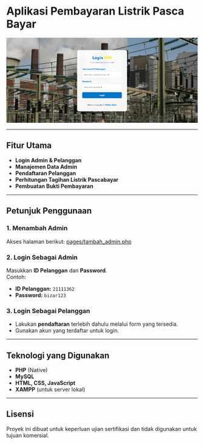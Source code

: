 # Aplikasi Pembayaran Listrik Pasca Bayar

![Tampilan Home](Images/Home%20.png)



---

## Fitur Utama

- **Login Admin & Pelanggan**
- **Manajemen Data Admin**
- **Pendaftaran Pelanggan**
- **Perhitungan Tagihan Listrik Pascabayar**
- **Pembuatan Bukti Pembayaran**

---

## Petunjuk Penggunaan

### 1. Menambah Admin
Akses halaman berikut: [pages/tambah_admin.php](http://localhost/AnalisisProgram/ppob/pages/tambah_admin.php)

### 2. Login Sebagai Admin
Masukkan **ID Pelanggan** dan **Password**.  
Contoh:
- **ID Pelanggan:** `21111362`
- **Password:** `bizar123`

### 3. Login Sebagai Pelanggan
- Lakukan **pendaftaran** terlebih dahulu melalui form yang tersedia.
- Gunakan akun yang terdaftar untuk login.

---

## Teknologi yang Digunakan

- **PHP** (Native)
- **MySQL**
- **HTML, CSS, JavaScript**
- **XAMPP** (untuk server lokal)

---

## Lisensi

Proyek ini dibuat untuk keperluan ujian sertifikasi dan tidak digunakan untuk tujuan komersial.
